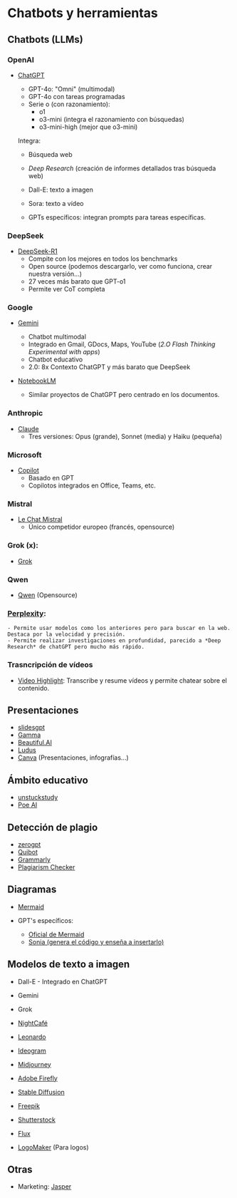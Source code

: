 # Chatbots y herramientas

## Chatbots (LLMs)

### OpenAI

- [ChatGPT](https://chat.openai.com/)
    - GPT-4o: "Omni" (multimodal)
    - GPT-4o con tareas programadas
    - Serie o (con razonamiento):
        - o1
        - o3-mini (integra el razonamiento con búsquedas)
        - o3-mini-high (mejor que o3-mini)

    Integra:
    - Búsqueda web
    - *Deep Research* (creación de informes detallados tras búsqueda web)
    - Dall-E: texto a imagen
    - Sora: texto a vídeo

    - GPTs específicos: integran prompts para tareas específicas.

### DeepSeek

- [DeepSeek-R1](https://chat.deepseek.com/)
    - Compite con los mejores en todos los benchmarks
    - Open source (podemos descargarlo, ver como funciona, crear nuestra versión...)
    - 27 veces más barato que GPT-o1
    - Permite ver CoT completa

### Google

- [Gemini](https://gemini.google.com/)
    - Chatbot multimodal
    - Integrado en Gmail, GDocs, Maps, YouTube (*2.O Flash Thinking Experimental with apps*)
    - Chatbot educativo
    - 2.0: 8x Contexto ChatGPT y más barato que DeepSeek

- [NotebookLM](https://notebooklm.google/)
    - Similar proyectos de ChatGPT pero centrado en los documentos.

### Anthropic

- [Claude](https://claude.ai/)
    - Tres versiones: Opus (grande), Sonnet (media) y Haiku (pequeña)

### Microsoft

- [Copilot](https://copilot.microsoft.com/)
    - Basado en GPT
    - Copilotos integrados en Office, Teams, etc.

### Mistral

- [Le Chat Mistral](https://chat.mistral.ai/chat)
    - Único competidor europeo (francés, opensource)

### Grok (x):

- [Grok](https://x.com/i/grok?focus=1)

### Qwen
- [Qwen](https://chat.qwenlm.ai/) (Opensource)


### [Perplexity](https://www.perplexity.ai/): 
    - Permite usar modelos como los anteriores pero para buscar en la web. Destaca por la velocidad y precisión.
    - Permite realizar investigaciones en profundidad, parecido a *Deep Research* de chatGPT pero mucho más rápido.

### Trasncripción de vídeos

- [Video Highlight](https://videohighlight.com/): Transcribe y resume vídeos y permite chatear sobre el contenido.



## Presentaciones

- [slidesgpt](slidesgpt.com)
- [Gamma](https://gamma.app/)
- [Beautiful.AI](https://www.beautiful.ai/)
- [Ludus](https://ludus.one/)
- [Canva](https://www.canva.com/education/) (Presentaciones, infografías...)



## Ámbito educativo

- [unstuckstudy](unstuckstudy.com)
- [Poe AI](https://poe.com) 


## Detección de plagio


- [zerogpt](https://www.zerogpt.com/)
- [Quibot](https://quillbot.com/ai-content-detector)
- [Grammarly](https://www.grammarly.com/plagiarism-checker)
- [Plagiarism Checker](https://www.plagiarismchecker.com/)


## Diagramas

- [Mermaid](https://mermaid.js.org/)

- GPT's específicos:

    - [Oficial de Mermaid](https://chatgpt.com/g/g-1IRFKwq4G-mermaid-chart-diagrams-and-charts)
    - [Sonia (genera el código y enseña a insertarlo)](https://chatgpt.com/g/g-7BAVTYCJr-sonia-diagramas-educativos-mermaid)



## Modelos de texto a imagen

- Dall-E - Integrado en ChatGPT
- Gemini
- Grok
- [NightCafé](https://nightcafe.ai/)
- [Leonardo](https://app.leonardo.ai/)
- [Ideogram](https://ideogram.ai/)
- [Midjourney](www.midjourney.com)
- [Adobe Firefly](https://firefly.adobe.com/)
- [Stable Diffusion](https://stability.ai/stable-assistant)
- [Freepik](https://www.freepik.com/)
- [Shutterstock](https://www.shutterstock.com/)
- [Flux](https://flux-ai.io/)


- [LogoMaker](https://www.logomaker.com/) (Para logos)


## Otras
- Marketing: [Jasper](https://www.jasper.ai/)